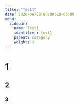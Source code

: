 ```yaml
---
title: "Test1"
date: 2020-06-08T06:00:20+06:00
menu:
  sidebar:
    name: Test1
    identifier: test1
    parent: category
    weight: 1
---
```


# 1
## 2
### 3